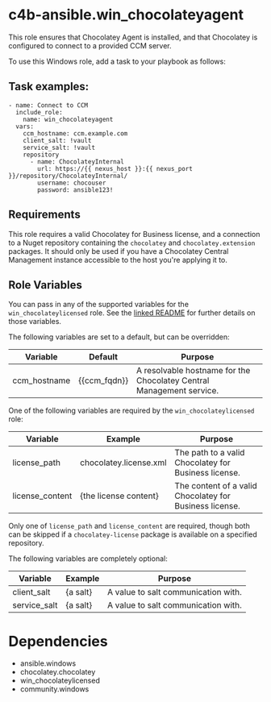 # c4b-ansible.win_chocolateyagent

This role ensures that Chocolatey Agent is installed, and that Chocolatey is configured to connect to a provided CCM server.

To use this Windows role, add a task to your playbook as follows:

## Task examples:

```
- name: Connect to CCM
  include_role:
    name: win_chocolateyagent
  vars:
    ccm_hostname: ccm.example.com
    client_salt: !vault
    service_salt: !vault
    repository
      - name: ChocolateyInternal
        url: https://{{ nexus_host }}:{{ nexus_port }}/repository/ChocolateyInternal/
        username: chocouser
        password: ansible123!
```

## Requirements

This role requires a valid Chocolatey for Business license, and a connection to a Nuget repository containing the `chocolatey` and `chocolatey.extension` packages. It should only be used if you have a Chocolatey Central Management instance accessible to the host you're applying it to.

## Role Variables

You can pass in any of the supported variables for the `win_chocolateylicensed` role. See the [linked README](../win_chocolateylicensed/README.md) for further details on those variables.

The following variables are set to a default, but can be overridden:

| Variable     | Default      | Purpose                                                              |
| ------------ | ------------ | -------------------------------------------------------------------- |
| ccm_hostname | {{ccm_fqdn}} | A resolvable hostname for the Chocolatey Central Management service. |

One of the following variables are required by the `win_chocolateylicensed` role:

| Variable        | Example                | Purpose                                                 |
| --------------- | ---------------------- | ------------------------------------------------------- |
| license_path    | chocolatey.license.xml | The path to a valid Chocolatey for Business license.    | 
| license_content | {the license content}  | The content of a valid Chocolatey for Business license. |

Only one of `license_path` and `license_content` are required, though both can be skipped if a `chocolatey-license` package is available on a specified repository.

The following variables are completely optional:

| Variable            | Example  | Purpose                              |
| ------------------- | -------- | ------------------------------------ |
| client_salt         | {a salt} | A value to salt communication with.  |
| service_salt        | {a salt} | A value to salt communication with.  |

# Dependencies

- ansible.windows
- chocolatey.chocolatey
- win_chocolateylicensed
- community.windows